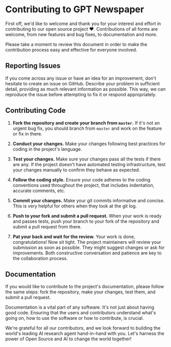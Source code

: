 # Contributing to GPT Newspaper
First off, we'd like to welcome and thank you for your interest and effort in contributing to our open source project ❤️. Contributions of all forms are welcome, from new features and bug fixes, to documentation and more. 

Please take a moment to review this document in order to make the contribution process easy and effective for everyone involved.

## Reporting Issues

If you come across any issue or have an idea for an improvement, don't hesitate to create an issue on GitHub. Describe your problem in sufficient detail, providing as much relevant information as possible. This way, we can reproduce the issue before attempting to fix it or respond appropriately.

## Contributing Code

1. **Fork the repository and create your branch from `master`.** 
If it's not an urgent bug fix, you should branch from `master` and work on the feature or fix in there.

2. **Conduct your changes.**
Make your changes following best practices for coding in the project's language. 

3. **Test your changes.**
Make sure your changes pass all the tests if there are any. If the project doesn't have automated testing infrastructure, test your changes manually to confirm they behave as expected.

4. **Follow the coding style.**
Ensure your code adheres to the coding conventions used throughout the project, that includes indentation, accurate comments, etc.

5. **Commit your changes.**
Make your git commits informative and concise. This is very helpful for others when they look at the git log.

6. **Push to your fork and submit a pull request.**
When your work is ready and passes tests, push your branch to your fork of the repository and submit a pull request from there.

7. **Pat your back and wait for the review.**
Your work is done, congratulations! Now sit tight. The project maintainers will review your submission as soon as possible. They might suggest changes or ask for improvements. Both constructive conversation and patience are key to the collaboration process.


## Documentation

If you would like to contribute to the project's documentation, please follow the same steps: fork the repository, make your changes, test them, and submit a pull request. 

Documentation is a vital part of any software. It's not just about having good code. Ensuring that the users and contributors understand what's going on, how to use the software or how to contribute, is crucial.

We're grateful for all our contributors, and we look forward to building the world's leading AI research agent hand-in-hand with you. Let's harness the power of Open Source and AI to change the world together!